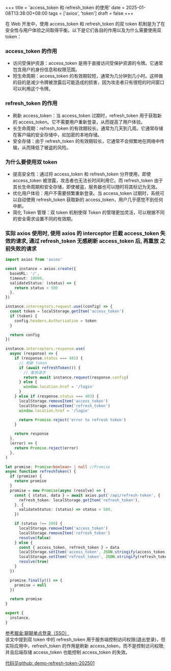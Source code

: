 +++
title = 'access_token 和 refresh_token 的使用'
date = 2025-01-08T13:38:00+08:00
tags = ['axios', 'token']
draft = false
+++

在 Web 开发中，使用 access_token 和 refresh_token 的双 token 机制是为了在安全性与用户体验之间取得平衡。以下是它们各自的作用以及为什么需要使用双 token：

### access_token 的作用
- 访问受保护资源：access_token 是用于直接访问受保护资源的令牌。它通常包含用户的身份信息和权限范围。
- 短生命周期：access_token 的有效期较短，通常为几分钟到几小时。这样做的目的是减少令牌被泄露后可能造成的损害，因为攻击者只有很短的时间窗口可以利用这个令牌。

### refresh_token 的作用
- 刷新 access_token：当 access_token 过期时，refresh_token 用于获取新的 access_token。它不需要用户重新登录，从而提高了用户体验。
- 长生命周期：refresh_token 的有效期较长，通常为几天到几周。它通常存储在客户端的安全存储中，如加密的本地存储。
- 安全存储：由于 refresh_token 的有效期较长，它通常不会频繁地在网络中传输，从而降低了被盗的风险。

### 为什么要使用双 token
- 提高安全性：通过将 access_token 和 refresh_token 分开使用，即使 access_token 被泄露，攻击者也无法长时间利用它。而 refresh_token 由于其长生命周期和安全存储，即使被盗，服务器也可以随时将其标记为无效。
- 优化用户体验：用户不需要频繁重新登录。当 access_token 过期时，系统可以自动使用 refresh_token 获取新的 access_token，用户几乎感觉不到任何中断。
- 简化 Token 管理：双 token 机制使得 Token 的管理更加灵活，可以根据不同的安全需求设置不同的有效期。

### 实际 axios 使用时, 使用 axios 的 interceptor 拦截 access_token 失效的请求, 通过 refresh_token 无感刷新 access_token 后, 再重放 之前失败的请求

```ts
import axios from 'axios'

const instance = axios.create({
  baseURL: '/',
  timeout: 10000,
  validateStatus: (status) => {
    return status < 500
  },
})

instance.interceptors.request.use((config) => {
  const token = localStorage.getItem('access_token')
  if (token) {
    config.headers.Authorization = token
  }

  return config
})

instance.interceptors.response.use(
  async (response) => {
    if (response.status === 401) {
      // 刷新 token
      if (await refreshToken()) {
        // 重放请求
        return await instance.request(response.config)
      } else {
        window.location.href = '/login'
      }
    } else if (response.status === 403) {
      localStorage.removeItem('access_token')
      localStorage.removeItem('refresh_token')
      window.location.href = '/login'

      return Promise.reject('error to refresh token')
    }

    return response
  },
  (error) => {
    return Promise.reject(error)
  },
)

let promise: Promise<boolean> | null //Promise
async function refreshToken() {
  if (promise) {
    return promise
  }
  promise = new Promise(async (resolve) => {
    const { status, data } = await axios.put('/api/refresh-token', {
      refresh_token: localStorage.getItem('refresh_token'),
    }, {
      validateStatus: (status) => status < 500,
    })

    if (status !== 200) {
      localStorage.removeItem('access_token')
      localStorage.removeItem('refresh_token')
      resolve(false)
    } else {
      const { access_token, refresh_token } = data
      localStorage.setItem('access_token', JSON.stringify(access_token))
      localStorage.setItem('refresh_token', JSON.stringify(refresh_token))
      resolve(true)
    }
  })

  promise.finally(() => {
    promise = null
  })

  return promise
}

export {
  instance,
}
```

[参考掘金:聊聊单点登录（SSO）](https://juejin.cn/post/7454474417318690831)  
该文中提到双 token 中的 refresh_token 用于服务端控制访问权限(退出登录)，但实际应用中，refresh_token 的作用是刷新 access_token，而不是控制访问权限; 并且后端存储 access_token 也能控制 access_token 的失效。  

[代码见github: demo-refresh-token-202501](https://github.com/llxcyzgh/demo-refresh-token-202501)